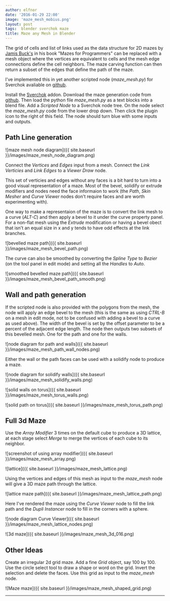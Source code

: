 ```yaml
---
author: elfnor
date: '2016-01-29 22:00'
image: 'maze_mesh_mobius.png'
layout: post
tags:  blender sverchok maze
title: Maze any Mesh in Blender
---
```


<meta property="og:image"
    content="/images/maze_mesh_mobius.png" />

The grid of cells and list of links used as the data structure for 2D mazes by [Jamis Buck\'s](http://weblog.jamisbuck.org/2011/2/7/maze-generation-algorithm-recap) in his book \"Mazes for Programmers\" can be replaced with a mesh object where the vertices are equivalent to cells and the mesh edge connections define the cell neighbors. The maze carving function can then return a subset of the edges that define the path of the maze.

I\'ve implemented this in yet another scripted node (*maze_mesh.py*) for Sverchok avaliable on [github](https://github.com/elfnor/mazes).

Install the [Sverchok](http://nikitron.cc.ua/sverchok_en.html) addon. Download the maze generation code from [github](https://github.com/elfnor/mazes). Then load the python file *maze_mesh.py* as a text blocks into a blend file. Add a *Scripted Node* to a Sverchok node tree. On the node select the *maze_mesh.py* code from the lower drop down. Then click the plugin icon to the right of this field. The node should turn blue with some inputs and outputs.

## Path Line generation

![maze mesh node diagram]({{ site.baseurl }}/images/maze_mesh_node_diagram.png)

Connect the *Vertices* and *Edges* input from a mesh. Connect the *Link Verticies* and *Link Edges* to a *Viewer Draw* node.

This set of verticies and edges without any faces is a bit hard to turn into a good visual representation of a maze. Most of the bevel, solidify or extrude modifiers and nodes need the face informaion to work (the *Path*, *Skin Mesher* and *Curve Viewer* nodes don\'t require faces and are worth experimenting with).

One way to make a representaion of the maze is to convert the link mesh to a curve (*ALT-C*) and then apply a bevel to it under the curve property panel. For a non-flat mesh using the *Extrude* modification or having a bevel obect that isn\'t an equal size in x and y tends to have odd effects at the link branches.

![bevelled maze path]({{ site.baseurl }}/images/maze_mesh_bevel_path.png)

The curve can also be smoothed by converting the *Spline Type* to *Bezier* (on the tool panel in edit mode) and setting all the *Handles* to *Auto*.

![smoothed bevelled maze path]({{ site.baseurl }}/images/maze_mesh_bevel_path_smooth.png)

## Wall and path generation

If the scripted node is also provided with the polygons from the mesh, the node will apply an edge bevel to the mesh (this is the same as using *CTRL-B* on a mesh in edit mode, not to be confused with adding a bevel to a curve as used above). The width of the bevel is set by the offset parameter to be a percent of the adjacent edge length. The node then outputs two subsets of this bevelled mesh. One for the path and one for the walls.

![node diagram for path and walls]({{ site.baseurl }}/images/maze_mesh_path_wall_nodes.png)

Either the wall or the path faces can be used with a solidify node to produce a maze.

![node diagram for solidify walls]({{ site.baseurl }}/images/maze_mesh_solidify_walls.png)

![solid walls on torus]({{ site.baseurl }}/images/maze_mesh_torus_walls.png)

![solid path on torus]({{ site.baseurl }}/images/maze_mesh_torus_path.png)

## Full 3d Maze

Use the *Array Modifier* 3 times on the default cube to produce a 3D lattice, at each stage
select *Merge* to merge the vertices of each cube to its neighbor.

![screenshot of using array modifier]({{ site.baseurl }}/images/maze_mesh_array.png)

![lattice]({{ site.baseurl }}/images/maze_mesh_lattice.png)

Using the vertices and edges of this mesh as input to the *maze_mesh* node will give a 3D maze path through the lattice.

![lattice maze path]({{ site.baseurl }}/images/maze_mesh_lattice_path.png)

Here I\'ve rendered the maze using the *Curve Viewer* node to fill the link path and the *Dupli Instancer* node to fill in the corners with a sphere.

![node diagram Curve Viewer]({{ site.baseurl }}/images/maze_mesh_lattice_nodes.png)

![3d maze]({{ site.baseurl }}/images/maze_mesh_3d_016.png)

## Other Ideas

Create an irregular 2d grid maze. Add a fine *Grid* object, say 100 by 100. Use the circle select tool to draw a shape or word on the grid. Invert the selection and delete the faces. Use this grid as input to the *maze_mesh* node.

![Maze maze]({{ site.baseurl }}/images/maze_mesh_shaped_grid.png)

------------------------------------------------------------------------
